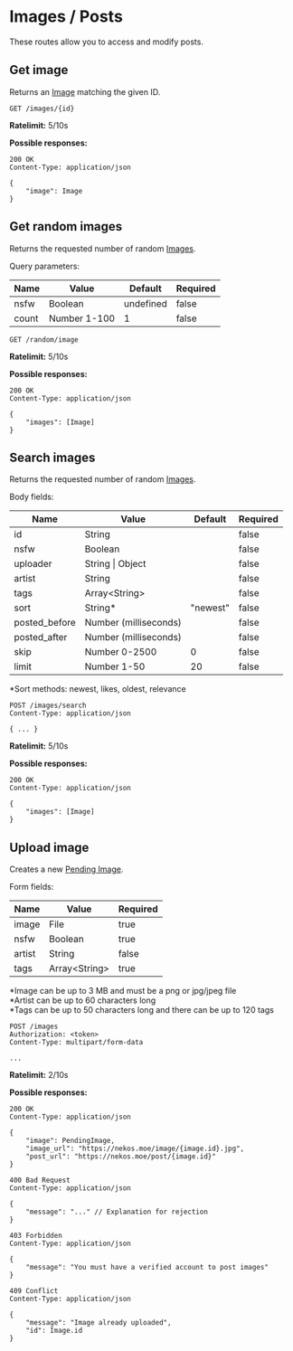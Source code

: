 # Images / Posts

These routes allow you to access and modify posts.

## Get image

Returns an [Image](structures.html#post-image-data) matching the given ID.

```http
GET /images/{id}
```

**Ratelimit:** 5/10s

**Possible responses:**

```http
200 OK
Content-Type: application/json

{
	"image": Image
}
```

## Get random images

Returns the requested number of random [Images](structures.html#post-image-data).

Query parameters:

|Name|Value|Default|Required|
|---|---|---|---|
|nsfw|Boolean|undefined|false|
|count|Number 1-100|1|false|

```http
GET /random/image
```

**Ratelimit:** 5/10s

**Possible responses:**

```http
200 OK
Content-Type: application/json

{
	"images": [Image]
}
```

## Search images

Returns the requested number of random [Images](structures.html#post-image-data).

Body fields:

| Name | Value | Default | Required |
| ---- | ----- | ------- | -------- |
| id | String | | false |
| nsfw | Boolean | | false |
| uploader | String \| Object | | false |
| artist | String | | false |
| tags | Array\<String\> | | false |
| sort | String* | "newest" | false |
| posted_before | Number (milliseconds) | | false |
| posted_after | Number (milliseconds) | | false |
| skip | Number 0-2500 | 0 | false |
| limit | Number 1-50 | 20 | false |
*Sort methods: newest, likes, oldest, relevance

```http
POST /images/search
Content-Type: application/json

{ ... }
```

**Ratelimit:** 5/10s

**Possible responses:**

```http
200 OK
Content-Type: application/json

{
	"images": [Image]
}
```

## Upload image

Creates a new [Pending Image](structures.html#post-image-data).

Form fields:

| Name | Value | Required |
| ---- | ----- | -------- |
| image | File | true |
| nsfw | Boolean | true |
| artist | String | false |
| tags | Array\<String\> | true |

*Image can be up to 3 MB and must be a png or jpg/jpeg file   \
*Artist can be up to 60 characters long   \
*Tags can be up to 50 characters long and there can be up to 120 tags

```http
POST /images
Authorization: <token>
Content-Type: multipart/form-data

...
```

**Ratelimit:** 2/10s

**Possible responses:**

```http
200 OK
Content-Type: application/json

{
	"image": PendingImage,
	"image_url": "https://nekos.moe/image/{image.id}.jpg",
	"post_url": "https://nekos.moe/post/{image.id}"
}
```

```http
400 Bad Request
Content-Type: application/json

{
	"message": "..." // Explanation for rejection
}
```

```http
403 Forbidden
Content-Type: application/json

{
	"message": "You must have a verified account to post images"
}
```

```http
409 Conflict
Content-Type: application/json

{
	"message": "Image already uploaded",
	"id": Image.id
}
```

